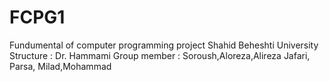 # FCPG1
Fundumental of computer programming project Shahid Beheshti University
Structure : Dr. Hammami
Group member : Soroush,Aloreza,Alireza Jafari, Parsa, Milad,Mohammad

